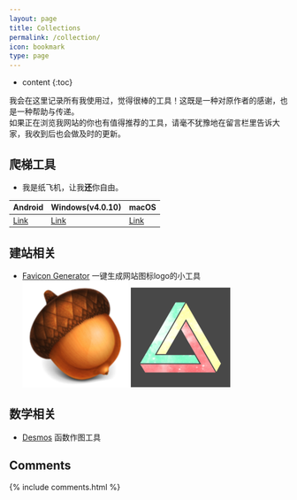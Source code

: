 ```yaml
---
layout: page
title: Collections
permalink: /collection/
icon: bookmark
type: page
---
```


* content
{:toc}

我会在这里记录所有我使用过，觉得很棒的工具！这既是一种对原作者的感谢，也是一种帮助与传递。  
如果正在浏览我网站的你也有值得推荐的工具，请毫不犹豫地在留言栏里告诉大家，我收到后也会做及时的更新。

## 爬梯工具

* 我是纸飞机，让我**还**你自由。

| Android | Windows(v4.0.10) | macOS |
|---------------------------------|---------------------------------|----------------------------------|
|[Link](/mdres/collections/ss.apk)|[Link](/mdres/collections/ss.zip)|[Link](/mdres/collections/ssX.zip)|


## 建站相关

* [Favicon Generator](https://realfavicongenerator.net/) 一键生成网站图标logo的小工具  
![Acorn Logo](/mdres/collections/android-chrome-192x192.png)
![Penrose triangle Logo](/mdres/collections/apple-touch-icon.png)

## 数学相关
* [Desmos](https://www.desmos.com/calculator) 函数作图工具

## Comments

{% include comments.html %}
